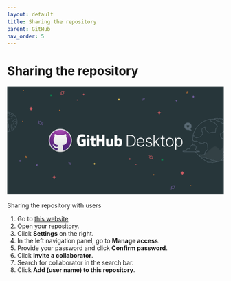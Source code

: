 ```yaml
---
layout: default
title: Sharing the repository
parent: GitHub
nav_order: 5
---
```


# Sharing the repository 
![GitHubDesktop](/assets/images/ghdesktop.png) 

Sharing the repository with users  
1.	Go to [this website](https://github.com//)
2.	Open your repository.
3.	Click **Settings** on the right.
4.	In the left navigation panel, go to **Manage access**.
5.	Provide your password and click **Confirm password**.
6.	Click **Invite a collaborator**.
7.	Search for collaborator in the search bar.
8.	Click **Add (user name) to this repository**.
